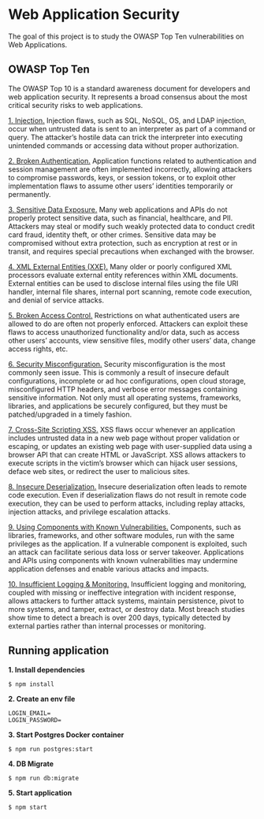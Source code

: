 # Web Application Security

The goal of this project is to study the OWASP Top Ten vulnerabilities on Web Applications.

## OWASP Top Ten

The OWASP Top 10 is a standard awareness document for developers and web application security. It represents a broad consensus about the most critical security risks to web applications.

[1. Injection.](https://owasp.org/www-project-top-ten/OWASP_Top_Ten_2017/Top_10-2017_A1-Injection) Injection flaws, such as SQL, NoSQL, OS, and LDAP injection, occur when untrusted data is sent to an interpreter as part of a command or query. The attacker’s hostile data can trick the interpreter into executing unintended commands or accessing data without proper authorization.

[2. Broken Authentication.](https://owasp.org/www-project-top-ten/OWASP_Top_Ten_2017/Top_10-2017_A2-Broken_Authentication) Application functions related to authentication and session management are often implemented incorrectly, allowing attackers to compromise passwords, keys, or session tokens, or to exploit other implementation flaws to assume other users’ identities temporarily or permanently.

[3. Sensitive Data Exposure.](https://owasp.org/www-project-top-ten/OWASP_Top_Ten_2017/Top_10-2017_A3-Sensitive_Data_Exposure) Many web applications and APIs do not properly protect sensitive data, such as financial, healthcare, and PII. Attackers may steal or modify such weakly protected data to conduct credit card fraud, identity theft, or other crimes. Sensitive data may be compromised without extra protection, such as encryption at rest or in transit, and requires special precautions when exchanged with the browser.

[4. XML External Entities (XXE).](<https://owasp.org/www-project-top-ten/OWASP_Top_Ten_2017/Top_10-2017_A4-XML_External_Entities_(XXE)>) Many older or poorly configured XML processors evaluate external entity references within XML documents. External entities can be used to disclose internal files using the file URI handler, internal file shares, internal port scanning, remote code execution, and denial of service attacks.

[5. Broken Access Control.](https://owasp.org/www-project-top-ten/OWASP_Top_Ten_2017/Top_10-2017_A5-Broken_Access_Control) Restrictions on what authenticated users are allowed to do are often not properly enforced. Attackers can exploit these flaws to access unauthorized functionality and/or data, such as access other users’ accounts, view sensitive files, modify other users’ data, change access rights, etc.

[6. Security Misconfiguration.](https://owasp.org/www-project-top-ten/OWASP_Top_Ten_2017/Top_10-2017_A6-Security_Misconfiguration) Security misconfiguration is the most commonly seen issue. This is commonly a result of insecure default configurations, incomplete or ad hoc configurations, open cloud storage, misconfigured HTTP headers, and verbose error messages containing sensitive information. Not only must all operating systems, frameworks, libraries, and applications be securely configured, but they must be patched/upgraded in a timely fashion.

[7. Cross-Site Scripting XSS.](<https://owasp.org/www-project-top-ten/OWASP_Top_Ten_2017/Top_10-2017_A7-Cross-Site_Scripting_(XSS)>) XSS flaws occur whenever an application includes untrusted data in a new web page without proper validation or escaping, or updates an existing web page with user-supplied data using a browser API that can create HTML or JavaScript. XSS allows attackers to execute scripts in the victim’s browser which can hijack user sessions, deface web sites, or redirect the user to malicious sites.

[8. Insecure Deserialization.](https://owasp.org/www-project-top-ten/OWASP_Top_Ten_2017/Top_10-2017_A8-Insecure_Deserialization) Insecure deserialization often leads to remote code execution. Even if deserialization flaws do not result in remote code execution, they can be used to perform attacks, including replay attacks, injection attacks, and privilege escalation attacks.

[9. Using Components with Known Vulnerabilities.](https://owasp.org/www-project-top-ten/OWASP_Top_Ten_2017/Top_10-2017_A9-Using_Components_with_Known_Vulnerabilities) Components, such as libraries, frameworks, and other software modules, run with the same privileges as the application. If a vulnerable component is exploited, such an attack can facilitate serious data loss or server takeover. Applications and APIs using components with known vulnerabilities may undermine application defenses and enable various attacks and impacts.

[10. Insufficient Logging & Monitoring.](https://owasp.org/www-project-top-ten/OWASP_Top_Ten_2017/Top_10-2017_A10-Insufficient_Logging%252526Monitoring) Insufficient logging and monitoring, coupled with missing or ineffective integration with incident response, allows attackers to further attack systems, maintain persistence, pivot to more systems, and tamper, extract, or destroy data. Most breach studies show time to detect a breach is over 200 days, typically detected by external parties rather than internal processes or monitoring.

## Running application

**1. Install dependencies**

```
$ npm install
```

**2. Create an env file**

```
LOGIN_EMAIL=
LOGIN_PASSWORD=
```

**3. Start Postgres Docker container**

```
$ npm run postgres:start
```

**4. DB Migrate**

```
$ npm run db:migrate
```

**5. Start application**

```
$ npm start
```
